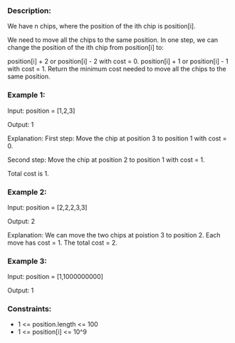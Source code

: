 ### Description:

We have n chips, where the position of the ith chip is position[i].

We need to move all the chips to the same position. In one step, we can change the position of the ith chip from position[i] to:

position[i] + 2 or position[i] - 2 with cost = 0.
position[i] + 1 or position[i] - 1 with cost = 1.
Return the minimum cost needed to move all the chips to the same position.

 

### Example 1:

Input: position = [1,2,3]

Output: 1

Explanation: First step: Move the chip at position 3 to position 1 with cost = 0.

Second step: Move the chip at position 2 to position 1 with cost = 1.

Total cost is 1.

### Example 2:


Input: position = [2,2,2,3,3]

Output: 2

Explanation: We can move the two chips at poistion 3 to position 2. Each move has cost = 1. The total cost = 2.

### Example 3:

Input: position = [1,1000000000]

Output: 1
 


### Constraints:

- 1 <= position.length <= 100
- 1 <= position[i] <= 10^9